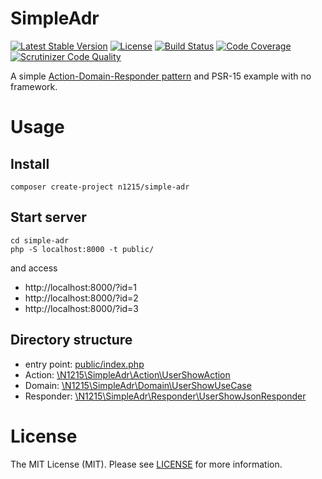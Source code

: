 # SimpleAdr
[![Latest Stable Version](https://poser.pugx.org/n1215/simple-adr/v/stable)](https://packagist.org/packages/n1215/simple-adr)
[![License](https://poser.pugx.org/n1215/simple-adr/license)](https://packagist.org/packages/n1215/simple-adr)
[![Build Status](https://scrutinizer-ci.com/g/n1215/simple-adr/badges/build.png?b=master)](https://scrutinizer-ci.com/g/n1215/simple-adr/build-status/master)
[![Code Coverage](https://scrutinizer-ci.com/g/n1215/simple-adr/badges/coverage.png?b=master)](https://scrutinizer-ci.com/g/n1215/simple-adr/?branch=master)
[![Scrutinizer Code Quality](https://scrutinizer-ci.com/g/n1215/simple-adr/badges/quality-score.png?b=master)](https://scrutinizer-ci.com/g/n1215/simple-adr/?branch=master)

A simple [Action-Domain-Responder pattern](https://github.com/pmjones/adr) and PSR-15 example with no framework.

# Usage

## Install

```
composer create-project n1215/simple-adr

```

## Start server

```
cd simple-adr
php -S localhost:8000 -t public/
```

and access

- http://localhost:8000/?id=1
- http://localhost:8000/?id=2
- http://localhost:8000/?id=3

## Directory structure

- entry point: [public/index.php](public/index.php)
- Action: [\N1215\SimpleAdr\Action\UserShowAction](src/Action/UserShowAction.php)
- Domain: [\N1215\SimpleAdr\Domain\UserShowUseCase](src/Domain/UserShowUseCase.php)
- Responder: [\N1215\SimpleAdr\Responder\UserShowJsonResponder](src/Responder/UserShowJsonResponder.php)


# License
The MIT License (MIT). Please see [LICENSE](LICENSE) for more information.
